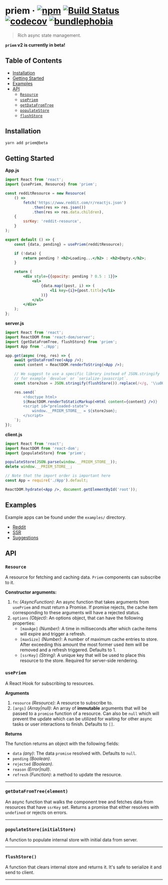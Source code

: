 # priem · [![npm][1]][2] [![Build Status][3]][4] [![codecov][5]][6] [![bundlephobia][7]][8]

> Rich async state management.

**`priem` v2 is currently in beta!**

## Table of Contents

-   [Installation](#installation)
-   [Getting Started](#getting-started)
-   [Examples](#examples)
-   [API](#api)
    -   [`Resource`](#resource)
    -   [`usePriem`](#usepriem)
    -   [`getDataFromTree`](#getdatafromtreecomponent)
    -   [`populateStore`](#populatestoreinitialstore)
    -   [`flushStore`](#flishstore)

## Installation

```bash
yarn add priem@beta
```

## Getting Started

**App.js**

```jsx
import React from 'react';
import {usePriem, Resource} from 'priem';

const redditResource = new Resource(
    () =>
        fetch('https://www.reddit.com/r/reactjs.json')
            .then(res => res.json())
            .then(res => res.data.children),
    {
        ssrKey: 'reddit-resource',
    }
);

export default () => {
    const {data, pending} = usePriem(redditResource);

    if (!data) {
        return pending ? <h2>Loading...</h2> : <h2>Empty.</h2>;
    }

    return (
        <div style={{opacity: pending ? 0.5 : 1}}>
            <ul>
                {data.map((post, i) => (
                    <li key={i}>{post.title}</li>
                ))}
            </ul>
        </div>
    );
};
```

**server.js**

```jsx
import React from 'react';
import ReactDOM from 'react-dom/server';
import {getDataFromTree, flushStore} from 'priem';
import App from './App';

app.get(async (req, res) => {
    await getDataFromTree(<App />);
    const content = ReactDOM.renderToString(<App />);

    // We suggest to use a specific library instead of JSON.stringify
    // for example `devalue` or `serialize-javascript`.
    const storeJson = JSON.stringify(flushStore()).replace(/</g, '\\u003c');

    res.send(`
        <!doctype html>
        ${ReactDOM.renderToStaticMarkup(<Html content={content} />)}
        <script id="preloaded-state">
            window.__PRIEM_STORE__ = ${storeJson};
        </script>
    `);
});
```

**client.js**

```jsx
import React from 'react';
import ReactDOM from 'react-dom';
import {populateStore} from 'priem';

populateStore(JSON.parse(window.__PRIEM_STORE__));
delete window.__PRIEM_STORE__;

// Note that the import order is important here
const App = require('./App').default;

ReactDOM.hydrate(<App />, document.getElementById('root'));
```

## Examples

Example apps can be found under the `examples/` directory.

-   [Reddit](https://github.com/Vlad-Zhukov/priem/tree/master/examples/reddit)
-   [SSR](https://github.com/Vlad-Zhukov/priem/tree/master/examples/ssr)
-   [Suggestions](https://github.com/Vlad-Zhukov/priem/tree/master/examples/suggestions)

## API

### `Resource`

A resource for fetching and caching data. `Priem` components can subscribe to it.

**Constructor arguments:**

1.  `fn`: _(AsyncFunction)_: An async function that takes arguments from `usePriem` and must return a Promise. If
    promise rejects, the cache item corresponding to these arguments will have a rejected status.
2.  `options` _(Object)_: An options object, that can have the following properties:
    -   `[maxAge]` _(Number)_: A time in milliseconds after which cache items will expire and trigger a refresh.
    -   `[maxSize]` _(Number)_: A number of maximum cache entries to store. After exceeding this amount the most former
        used item will be removed and a refresh triggered. Defaults to 1.
    -   `[ssrKey]` _(String)_: A unique key that will be used to place this resource to the store. Required for
        server-side rendering.

### `usePriem`

A React Hook for subscribing to resources.

**Arguments**

1.  `resource` _(Resource)_: A resource to subscribe to.
2.  `[args]` _(Array|null)_: An array of **immutable** arguments that will be passed to a `promise` function of a
    resource. Can also be `null` which will prevent the update which can be utilized for waiting for other async tasks
    or user interactions to finish. Defaults to `[]`.

**Returns**

The function returns an object with the following fields:

-   `data` _(any)_: The data `promise` resolved with. Defaults to `null`.
-   `pending` _(Boolean)_.
-   `rejected` _(Boolean)_.
-   `reason` _(Error|null)_.
-   `refresh` _(Function)_: a method to update the resource.

---

### `getDataFromTree(element)`

An async function that walks the component tree and fetches data from resources that have `ssrKey` set. Returns a
promise that either resolves with `undefined` or rejects on errors.

---

### `populateStore(initialStore)`

A function to populate internal store with initial data from server.

---

### `flushStore()`

A function that clears internal store and returns it. It's safe to serialize it and send to client.

---

[1]: https://img.shields.io/npm/v/priem.svg
[2]: https://npm.im/priem
[3]: https://travis-ci.com/vlad-zhukov/priem.svg?branch=master
[4]: https://travis-ci.com/vlad-zhukov/priem
[5]: https://codecov.io/gh/vlad-zhukov/priem/branch/master/graph/badge.svg
[6]: https://codecov.io/gh/vlad-zhukov/priem
[7]: https://img.shields.io/bundlephobia/minzip/priem.svg
[8]: https://bundlephobia.com/result?p=priem
